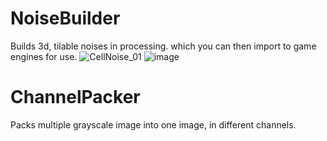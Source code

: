 # NoiseBuilder

Builds 3d, tilable noises in processing.
which you can then import to game engines for use.
![CellNoise_01](https://github.com/devgrater/NoiseBuilder/assets/29654523/55edba89-fade-47f3-8992-424d156ecc32)
![image](https://github.com/devgrater/NoiseBuilder/assets/29654523/33dc6677-8769-4138-9bb0-e70da7ec1630)


# ChannelPacker

Packs multiple grayscale image into one image, in different channels.
